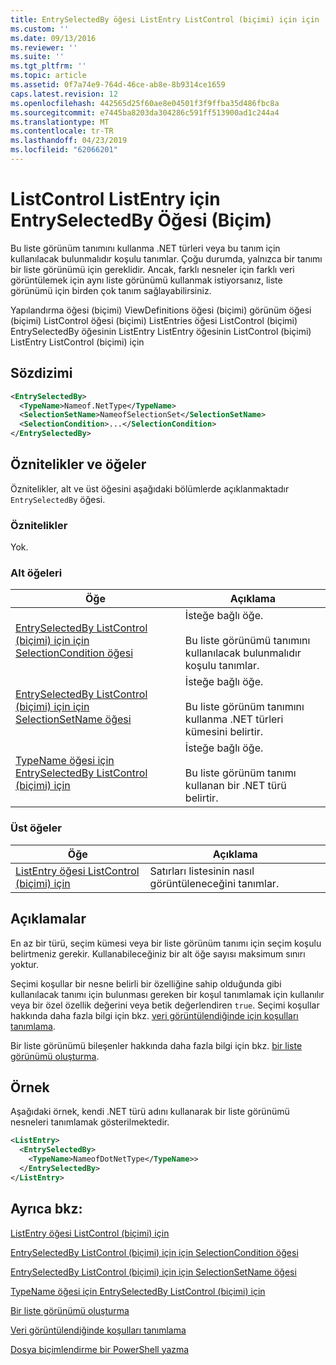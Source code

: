 ```yaml
---
title: EntrySelectedBy öğesi ListEntry ListControl (biçimi) için için | Microsoft Docs
ms.custom: ''
ms.date: 09/13/2016
ms.reviewer: ''
ms.suite: ''
ms.tgt_pltfrm: ''
ms.topic: article
ms.assetid: 0f7a74e9-764d-46ce-ab8e-8b9314ce1659
caps.latest.revision: 12
ms.openlocfilehash: 442565d25f60ae8e04501f3f9ffba35d486fbc8a
ms.sourcegitcommit: e7445ba8203da304286c591ff513900ad1c244a4
ms.translationtype: MT
ms.contentlocale: tr-TR
ms.lasthandoff: 04/23/2019
ms.locfileid: "62066201"
---
```

# <a name="entryselectedby-element-for-listentry-for-listcontrol-format"></a>ListControl ListEntry için EntrySelectedBy Öğesi (Biçim)

Bu liste görünüm tanımını kullanma .NET türleri veya bu tanım için kullanılacak bulunmalıdır koşulu tanımlar. Çoğu durumda, yalnızca bir tanımı bir liste görünümü için gereklidir. Ancak, farklı nesneler için farklı veri görüntülemek için aynı liste görünümü kullanmak istiyorsanız, liste görünümü için birden çok tanım sağlayabilirsiniz.

Yapılandırma öğesi (biçimi) ViewDefinitions öğesi (biçimi) görünüm öğesi (biçimi) ListControl öğesi (biçimi) ListEntries öğesi ListControl (biçimi) EntrySelectedBy öğesinin ListEntry ListEntry öğesinin ListControl (biçimi) ListEntry ListControl (biçimi) için

## <a name="syntax"></a>Sözdizimi

```xml
<EntrySelectedBy>
  <TypeName>Nameof.NetType</TypeName>
  <SelectionSetName>NameofSelectionSet</SelectionSetName>
  <SelectionCondition>...</SelectionCondition>
</EntrySelectedBy>
```

## <a name="attributes-and-elements"></a>Öznitelikler ve öğeler

Öznitelikler, alt ve üst öğesini aşağıdaki bölümlerde açıklanmaktadır `EntrySelectedBy` öğesi.

### <a name="attributes"></a>Öznitelikler

Yok.

### <a name="child-elements"></a>Alt öğeleri

|Öğe|Açıklama|
|-------------|-----------------|
|[EntrySelectedBy ListControl (biçimi) için için SelectionCondition öğesi](./selectioncondition-element-for-entryselectedby-for-listcontrol-format.md)|İsteğe bağlı öğe.<br /><br /> Bu liste görünümü tanımını kullanılacak bulunmalıdır koşulu tanımlar.|
|[EntrySelectedBy ListControl (biçimi) için için SelectionSetName öğesi](./selectionsetname-element-for-entryselectedby-for-listcontrol-format.md)|İsteğe bağlı öğe.<br /><br /> Bu liste görünüm tanımını kullanma .NET türleri kümesini belirtir.|
|[TypeName öğesi için EntrySelectedBy ListControl (biçimi) için](./typename-element-for-entryselectedby-for-listcontrol-format.md)|İsteğe bağlı öğe.<br /><br /> Bu liste görünüm tanımı kullanan bir .NET türü belirtir.|

### <a name="parent-elements"></a>Üst öğeler

|Öğe|Açıklama|
|-------------|-----------------|
|[ListEntry öğesi ListControl (biçimi) için](./listentry-element-for-listcontrol-format.md)|Satırları listesinin nasıl görüntüleneceğini tanımlar.|

## <a name="remarks"></a>Açıklamalar

En az bir türü, seçim kümesi veya bir liste görünüm tanımı için seçim koşulu belirtmeniz gerekir. Kullanabileceğiniz bir alt öğe sayısı maksimum sınırı yoktur.

Seçimi koşullar bir nesne belirli bir özelliğine sahip olduğunda gibi kullanılacak tanımı için bulunması gereken bir koşul tanımlamak için kullanılır veya bir özel özellik değerini veya betik değerlendiren `true`. Seçimi koşullar hakkında daha fazla bilgi için bkz. [veri görüntülendiğinde için koşulları tanımlama](./defining-conditions-for-displaying-data.md).

Bir liste görünümü bileşenler hakkında daha fazla bilgi için bkz. [bir liste görünümü oluşturma](./creating-a-list-view.md).

## <a name="example"></a>Örnek

Aşağıdaki örnek, kendi .NET türü adını kullanarak bir liste görünümü nesneleri tanımlamak gösterilmektedir.

```xml
<ListEntry>
  <EntrySelectedBy>
    <TypeName>NameofDotNetType</TypeName>>
  </EntrySelectedBy>
</ListEntry>
```

## <a name="see-also"></a>Ayrıca bkz:

[ListEntry öğesi ListControl (biçimi) için](./listentry-element-for-listcontrol-format.md)

[EntrySelectedBy ListControl (biçimi) için için SelectionCondition öğesi](./selectioncondition-element-for-entryselectedby-for-listcontrol-format.md)

[EntrySelectedBy ListControl (biçimi) için için SelectionSetName öğesi](./selectionsetname-element-for-entryselectedby-for-listcontrol-format.md)

[TypeName öğesi için EntrySelectedBy ListControl (biçimi) için](./typename-element-for-entryselectedby-for-listcontrol-format.md)

[Bir liste görünümü oluşturma](./creating-a-list-view.md)

[Veri görüntülendiğinde koşulları tanımlama](./defining-conditions-for-displaying-data.md)

[Dosya biçimlendirme bir PowerShell yazma](./writing-a-powershell-formatting-file.md)
